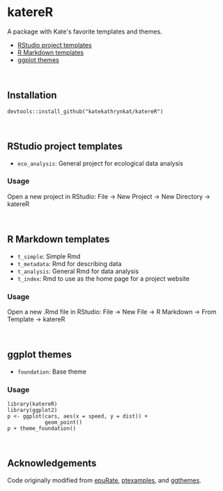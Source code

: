 # katereR

A package with Kate's favorite templates and themes.

- [RStudio project templates](#rstudio-project-templates)
- [R Markdown templates](#r-markdown-templates)
- [ggplot themes](#ggplot-themes)

<br>

## Installation

```
devtools::install_github("katekathrynkat/katereR")
```

<br>

## RStudio project templates

- `eco_analysis`: General project for ecological data analysis

### Usage

Open a new project in RStudio: File -> New Project -> New Directory -> katereR

<br>

## R Markdown templates

- `t_simple`: Simple Rmd
- `t_metadata`: Rmd for describing data
- `t_analysis`: General Rmd for data analysis
- `t_index`: Rmd to use as the home page for a project website

### Usage

Open a new .Rmd file in RStudio: File -> New File -> R Markdown -> From Template -> katereR

<br>

## ggplot themes

- `foundation`: Base theme

### Usage

```
library(katereR)
library(ggplot2)
p <- ggplot(cars, aes(x = speed, y = dist)) +
            geom_point()
p + theme_foundation()
```

<br>

## Acknowledgements

Code originally modified from [epuRate](https://github.com/holtzy/epuRate), [ptexamples](https://github.com/rstudio/ptexamples), and [ggthemes](https://github.com/jrnold/ggthemes).
